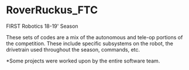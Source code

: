 # RoverRuckus_FTC
FIRST Robotics 18-19' Season

These sets of codes are a mix of the autonomous and tele-op portions of the competition. These include specific subsystems on the robot, the drivetrain used throughout the season, commands, etc.

*Some projects were worked upon by the entire software team.
